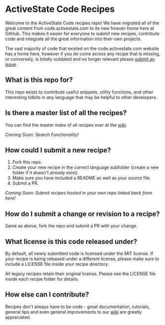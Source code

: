 # ActiveState Code Recipes

Welcome to the ActiveState Code recipes repo! We have migrated all of the great content from code.activestate.com to its new
forever-home here at GitHub. This makes it easier for everyone to submit new recipes, contribute code and integrate all the great
information into their own projects.  

The vast majority of code that existed on the code.activestate.com website has a home here, however if you do come across any
recipe that is missing, or conversely, is totally outdated and no longer relevant please [submit an issue](https://github.com/ActiveState/code/issues).

## What is this repo for?

This repo exists to contribute useful snippets, utility functions, and other interesting tidbits in *any* language that may be
helpful to other developers.

## Is there a master list of all the recipes?

You can find the master index of all recipes over at the [wiki](https://github.com/ActiveState/code/wiki).  

*Coming Soon: Search Functionality!*

## How could I submit a new recipe?

1. Fork this repo.
2. Create your new recipe in the correct language subfolder (create a new folder if it doesn't already exist).
3. Make sure you have included a README as well as your source file.
4. Submit a PR.

*Coming Soon: Submit recipes hosted in your own repo linked back from here!*

## How do I submit a change or revision to a recipe?

Same as above, fork the repo and submit a PR with your change.

## What license is this code released under?

By default, all newly submitted code is licensed under the MIT license. If your recipe is being released under a different license, please make sure to include a LICENSE file inside your recipe directory.

All legacy recipes retain their original license. Please see the LICENSE file inside each recipe folder for details.

## How else can I contribute?

Recipes don't always have to be code - great documentation, tutorials, general tips and even general improvements to our [wiki](https://github.com/ActiveState/code/wiki)
are greatly appreciated.
